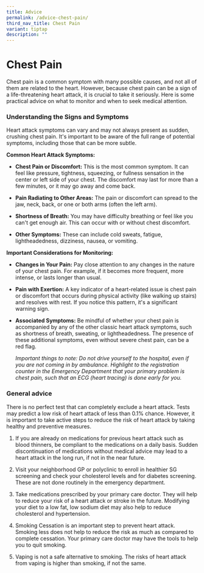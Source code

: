 ```yaml
---
title: Advice
permalink: /advice-chest-pain/
third_nav_title: Chest Pain
variant: tiptap
description: ""
---
```

<h1><strong>Chest Pain</strong></h1>
<p>Chest pain is a common symptom with many possible causes, and not all
of them are related to the heart. However, because chest pain can be a
sign of a life-threatening heart attack, it is crucial to take it seriously.
Here is some practical advice on what to monitor and when to seek medical
attention.</p>
<p></p>
<p></p>
<h3>Understanding the Signs and Symptoms</h3>
<p></p>
<p>Heart attack symptoms can vary and may not always present as sudden, crushing
chest pain. It's important to be aware of the full range of potential symptoms,
including those that can be more subtle.</p>
<p><strong>Common Heart Attack Symptoms:</strong>
</p>
<ul>
<li>
<p><strong>Chest Pain or Discomfort:</strong> This is the most common symptom.
It can feel like pressure, tightness, squeezing, or fullness sensation
in the center or left side of your chest. The discomfort may last for more
than a few minutes, or it may go away and come back.</p>
<p></p>
</li>
<li>
<p><strong>Pain Radiating to Other Areas:</strong> The pain or discomfort
can spread to the jaw, neck, back, or one or both arms (often the left
arm).</p>
<p></p>
</li>
<li>
<p><strong>Shortness of Breath:</strong> You may have difficulty breathing
or feel like you can't get enough air. This can occur with or without chest
discomfort.</p>
<p></p>
</li>
<li>
<p><strong>Other Symptoms:</strong> These can include cold sweats, fatigue,
lightheadedness, dizziness, nausea, or vomiting.</p>
<p></p>
</li>
</ul>
<p><strong>Important Considerations for Monitoring:</strong>
</p>
<ul>
<li>
<p><strong>Changes in Your Pain:</strong> Pay close attention to any changes
in the nature of your chest pain. For example, if it becomes more frequent,
more intense, or lasts longer than usual.</p>
</li>
<li>
<p><strong>Pain with Exertion:</strong> A key indicator of a heart-related
issue is chest pain or discomfort that occurs during physical activity
(like walking up stairs) and resolves with rest. If you notice this pattern,
it's a significant warning sign.</p>
</li>
<li>
<p><strong>Associated Symptoms:</strong> Be mindful of whether your chest
pain is accompanied by any of the other classic heart attack symptoms,
such as shortness of breath, sweating, or lightheadedness. The presence
of these additional symptoms, even without severe chest pain, can be a
red flag.</p>
<p></p>
<p><em>Important things to note: Do not drive yourself to the hospital, even if you are not coming in by ambulance. Highlight to the registration counter in the Emergency Department that your primary problem is chest pain, such that an ECG (heart tracing) is done early for you.</em>
</p>
<p></p>
</li>
</ul>
<h3>General advice</h3>
<p>There is no perfect test that can completely exclude a heart attack. Tests
may predict a low risk of heart attack of less than 0.1% chance. However,
it is important to take active steps to reduce the risk of heart attack
by taking healthy and preventive measures.</p>
<ol data-tight="true" class="tight">
<li>
<p>If you are already on medications for previous heart attack such as blood
thinners, be compliant to the medications on a daily basis. Sudden discontinuation
of medications without medical advice may lead to a heart attack in the
long run, if not in the near future.</p>
</li>
<li>
<p>Visit your neighborhood GP or polyclinic to enroll in healthier SG screening
and check your cholesterol levels and for diabetes screening. These are
not done routinely in the emergency department.</p>
</li>
<li>
<p>Take medications prescribed by your primary care doctor. They will help
to reduce your risk of a heart attack or stroke in the future. Modifying
your diet to a low fat, low sodium diet may also help to reduce cholesterol
and hypertension.</p>
</li>
<li>
<p>Smoking Cessation is an important step to prevent heart attack. Smoking
less does not help to reduce the risk as much as compared to complete cessation.
Your primary care doctor may have the tools to help you to quit smoking.</p>
</li>
<li>
<p>Vaping is not a safe alternative to smoking. The risks of heart attack
from vaping is higher than smoking, if not the same.</p>
</li>
</ol>
<p></p>